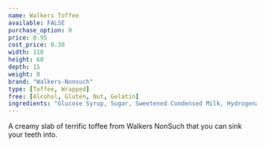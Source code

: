 ```yaml
---
name: Walkers Toffee
available: FALSE
purchase_option: 0
price: 0.95
cost_price: 0.38
width: 110
height: 60
depth: 15
weight: 0
brand: "Walkers-Nonsuch"
type: [Toffee, Wrapped]
free: [Alcohol, Gluten, Nut, Gelatin]
ingredients: "Glucose Syrup, Sugar, Sweetened Condensed Milk, Hydrogenated Vegetable Oil, Butter. Emulsifier: E471, Flavourings"
---
```

A creamy slab of terrific toffee from Walkers NonSuch that you can sink your teeth into.